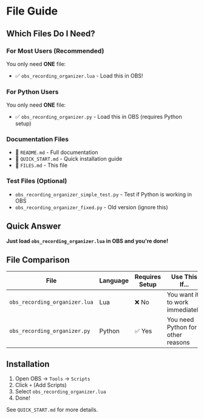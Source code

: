 # File Guide

## Which Files Do I Need?

### For Most Users (Recommended)
You only need **ONE** file:
- ✅ `obs_recording_organizer.lua` - Load this in OBS!

### For Python Users
You only need **ONE** file:
- ✅ `obs_recording_organizer.py` - Load this in OBS (requires Python setup)

### Documentation Files
- 📄 `README.md` - Full documentation
- 📄 `QUICK_START.md` - Quick installation guide
- 📄 `FILES.md` - This file

### Test Files (Optional)
- `obs_recording_organizer_simple_test.py` - Test if Python is working in OBS
- `obs_recording_organizer_fixed.py` - Old version (ignore this)

## Quick Answer

**Just load `obs_recording_organizer.lua` in OBS and you're done!**

## File Comparison

| File | Language | Requires Setup | Use This If... |
|------|----------|----------------|----------------|
| `obs_recording_organizer.lua` | Lua | ❌ No | You want it to work immediately |
| `obs_recording_organizer.py` | Python | ✅ Yes | You need Python for other reasons |

## Installation

1. Open OBS → `Tools` → `Scripts`
2. Click `+` (Add Scripts)
3. Select `obs_recording_organizer.lua`
4. Done!

See `QUICK_START.md` for more details.
